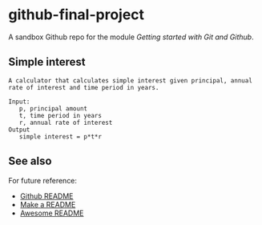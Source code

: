 # github-final-project

A sandbox Github repo for the module *Getting started with Git and Github*.

## Simple interest

```
A calculator that calculates simple interest given principal, annual rate of interest and time period in years.

Input:
   p, principal amount
   t, time period in years
   r, annual rate of interest
Output
   simple interest = p*t*r
```

## See also

For future reference:

- [Github README](https://docs.github.com/en/repositories/managing-your-repositorys-settings-and-features/customizing-your-repository/about-readmes)
- [Make a README](https://www.makeareadme.com)
- [Awesome README](https://github.com/matiassingers/awesome-readme)
